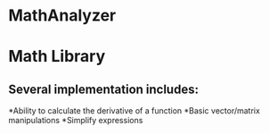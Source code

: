 # MathAnalyzer
# Math Library
## Several implementation includes:
*Ability to calculate the derivative of a function
*Basic vector/matrix manipulations
*Simplify expressions
